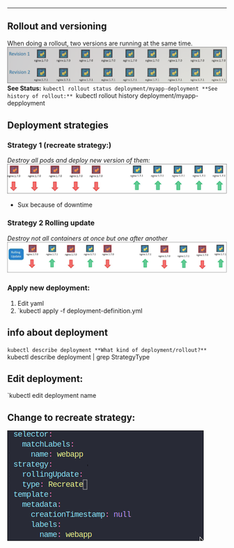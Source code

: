 ***
## Rollout and versioning
When doing a rollout, two versions are running at the same time.
![](Pasted%20image%2020230523215417.png)
**See Status:**
`kubectl rollout status deployment/myapp-deployment
**See history of rollout:**
`kubectl rollout history deployment/myapp-depployment

## Deployment strategies
### Strategy 1 (recreate strategy:)
*Destroy all pods and deploy new version of them:*
![](Pasted%20image%2020230523220316.png)
- Sux because of downtime
### Strategy 2 Rolling update
*Destroy not all containers at once but one after another*
![](Pasted%20image%2020230523221512.png)

### Apply new deployment:
1. Edit yaml
2. `kubectl apply -f deployment-definition.yml

## info about deployment
`kubectl describe deployment
**What kind of deployment/rollout?**
`kubectl describe deployment | grep StrategyType

## Edit deployment:
`kubectl edit deployment name

## Change to recreate strategy:
![](Pasted%20image%2020230523224144.png)